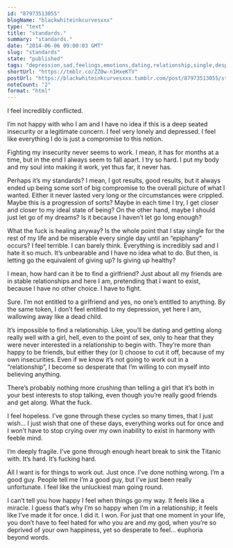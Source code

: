 ```yaml
---
id: "87973513055"
blogName: "blackwhiteinkcurvesxxx"
type: "text"
title: "standards."
summary: "standards."
date: "2014-06-06 09:00:03 GMT"
slug: "standards"
state: "published"
tags: "depression,sad,feelings,emotions,dating,relationship,single,desperate,girlfriend,fragile,melbourne"
shortUrl: "https://tmblr.co/ZZ0w-n1HxeKTV"
postUrl: "https://blackwhiteinkcurvesxxx.tumblr.com/post/87973513055/standards"
noteCount: "2"
format: "html"
---
```


I feel incredibly conflicted. 

I’m not happy with who I am and I have no idea if this is a deep seated insecurity or a legitimate concern. I feel very lonely and depressed. I feel like everything I do is just a compromise to this notion. 

Fighting my insecurity never seems to work. I mean, it has for months at a time, but in the end I always seem to fall apart. I try so hard. I put my body and my soul into making it work, yet thus far, it never has.

Perhaps it’s my standards? I mean, I got results, good results, but it always ended up being some sort of big compromise to the overall picture of what I wanted. Either it never lasted very long or the circumstances were crippled. Maybe this is a progression of sorts? Maybe in each time I try, I get closer and closer to my ideal state of being? On the other hand, maybe I should just let go of my dreams? Is it because I haven’t let go long enough?

What the fuck is healing anyway? Is the whole point that I stay single for the rest of my life and be miserable every single day until an “epiphany” occurs? I feel terrible. I can barely think. Everything is incredibly sad and I hate it so much. It’s unbearable and I have no idea what to do. But then, is letting go the equivalent of giving up? Is giving up healthy? 

I mean, how hard can it be to find a girlfriend? Just about all my friends are in stable relationships and here I am, pretending that I want to exist, because I have no other choice. I have to fight. 

Sure. I’m not entitled to a girlfriend and yes, no one’s entitled to anything. By the same token, I don’t feel entitled to my depression, yet here I am, wallowing away like a dead child. 

It’s impossible to find a relationship. Like, you’ll be dating and getting along really well with a girl, hell, even to the point of sex, only to hear that they were never interested in a relationship to begin with. They’re more than happy to be friends, but either they (or I) choose to cut it off, because of my own insecurities. Even if we know it’s not going to work out in a “relationship”, I become so desperate that I’m willing to con myself into believing anything.

There’s probably nothing more crushing than telling a girl that it’s both in your best interests to stop talking, even though you’re really good friends and get along. What the fuck. 

I feel hopeless. I’ve gone through these cycles so many times, that I just wish… I just wish that one of these days, everything works out for once and I won’t have to stop crying over my own inability to exist in harmony with feeble mind.

I’m deeply fragile. I’ve gone through enough heart break to sink the Titanic with. It’s hard. It’s fucking hard. 

All I want is for things to work out. Just once. I’ve done nothing wrong. I’m a good guy. People tell me I’m a good guy, but I’ve just been really unfortunate. I feel like the unluckiest man going round. 

I can’t tell you how happy I feel when things go my way. It feels like a miracle. I guess that’s why I’m so happy when I’m in a relationship; it feels like I’ve made it for once. I did it. I won. For just that one moment in your life, you don’t have to feel hated for who you are and my god, when you’re so deprived of your own happiness, yet so desperate to feel… euphoria beyond words.